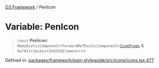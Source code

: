 [O3 Framework](../API.md) / PenIcon

# Variable: PenIcon

> `const` **PenIcon**: `MemoExoticComponent`\<`ForwardRefExoticComponent`\<[`IconProps`](../type-aliases/IconProps.md) & `RefAttributes`\<`SVGSVGElement`\>\>\>

Defined in: [packages/framework/esm-styleguide/src/icons/icons.tsx:477](https://github.com/UjjawalPrabhat/openmrs-esm-core/blob/main/packages/framework/esm-styleguide/src/icons/icons.tsx#L477)
